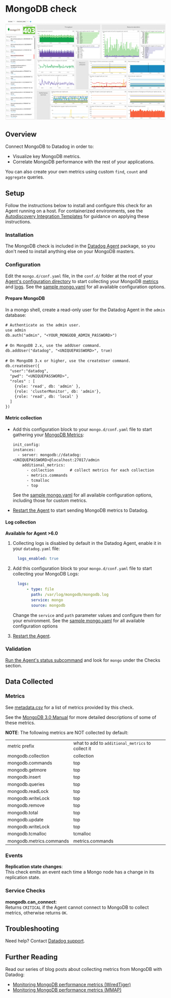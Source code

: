 # MongoDB check

![MongoDB Dashboard][1]

## Overview

Connect MongoDB to Datadog in order to:

* Visualize key MongoDB metrics.
* Correlate MongoDB performance with the rest of your applications.

You can also create your own metrics using custom `find`, `count` and `aggregate` queries.

## Setup

Follow the instructions below to install and configure this check for an Agent running on a host. For containerized environments, see the [Autodiscovery Integration Templates][2] for guidance on applying these instructions.

### Installation

The MongoDB check is included in the [Datadog Agent][3] package, so you don't need to install anything else on your MongoDB masters.

### Configuration

Edit the `mongo.d/conf.yaml` file, in the `conf.d/` folder at the root of your [Agent's configuration directory][4] to start collecting your MongoDB [metrics](#metric-collection) and [logs](#log-collection).  See the [sample mongo.yaml][5] for all available configuration options.

#### Prepare MongoDB

In a mongo shell, create a read-only user for the Datadog Agent in the `admin` database:

```
# Authenticate as the admin user.
use admin
db.auth("admin", "<YOUR_MONGODB_ADMIN_PASSWORD>")

# On MongoDB 2.x, use the addUser command.
db.addUser("datadog", "<UNIQUEPASSWORD>", true)

# On MongoDB 3.x or higher, use the createUser command.
db.createUser({
  "user":"datadog",
  "pwd": "<UNIQUEPASSWORD>",
  "roles" : [
    {role: 'read', db: 'admin' },
    {role: 'clusterMonitor', db: 'admin'},
    {role: 'read', db: 'local' }
  ]
})
```

#### Metric collection

* Add this configuration block to your `mongo.d/conf.yaml` file to start gathering your [MongoDB Metrics](#metrics):

  ```
  init_config:
  instances:
    - server: mongodb://datadog:<UNIQUEPASSWORD>@localhost:27017/admin
      additional_metrics:
        - collection       # collect metrics for each collection
        - metrics.commands
        - tcmalloc
        - top
  ```
  See the [sample mongo.yaml][5] for all available configuration options, including those for custom metrics.

* [Restart the Agent][6] to start sending MongoDB metrics to Datadog.

#### Log collection

**Available for Agent >6.0**

1. Collecting logs is disabled by default in the Datadog Agent, enable it in your `datadog.yaml` file:

    ```yaml
      logs_enabled: true
    ```

2. Add this configuration block to your `mongo.d/conf.yaml` file to start collecting your MongoDB Logs:

    ```yaml
      logs:
          - type: file
            path: /var/log/mongodb/mongodb.log
            service: mongo
            source: mongodb
    ```
    Change the `service` and `path` parameter values and configure them for your environment.
    See the [sample mongo.yaml][5] for all available configuration options

3. [Restart the Agent][6].

### Validation

[Run the Agent's status subcommand][8] and look for `mongo` under the Checks section.

## Data Collected
### Metrics

See [metadata.csv][9] for a list of metrics provided by this check.

See the [MongoDB 3.0 Manual][10] for more detailed descriptions of some of these metrics.

**NOTE**: The following metrics are NOT collected by default:

|                          |                                                   |
| ---                      | ---                                               |
| metric prefix            | what to add to `additional_metrics` to collect it |
| mongodb.collection       | collection                                        |
| mongodb.commands         | top                                               |
| mongodb.getmore          | top                                               |
| mongodb.insert           | top                                               |
| mongodb.queries          | top                                               |
| mongodb.readLock         | top                                               |
| mongodb.writeLock        | top                                               |
| mongodb.remove           | top                                               |
| mongodb.total            | top                                               |
| mongodb.update           | top                                               |
| mongodb.writeLock        | top                                               |
| mongodb.tcmalloc         | tcmalloc                                          |
| mongodb.metrics.commands | metrics.commands                                  |

### Events

**Replication state changes**:<br>
This check emits an event each time a Mongo node has a change in its replication state.

### Service Checks

**mongodb.can_connect**:<br>
Returns `CRITICAL` if the Agent cannot connect to MongoDB to collect metrics, otherwise returns `OK`.

## Troubleshooting
Need help? Contact [Datadog support][11].

## Further Reading
Read our series of blog posts about collecting metrics from MongoDB with Datadog:

* [Monitoring MongoDB performance metrics (WiredTiger)][12]
* [Monitoring MongoDB performance metrics (MMAP)][13]


[1]: https://raw.githubusercontent.com/DataDog/integrations-core/master/mongo/images/mongo_dashboard.png
[2]: https://docs.datadoghq.com/agent/autodiscovery/integrations
[3]: https://app.datadoghq.com/account/settings#agent
[4]: https://docs.datadoghq.com/agent/guide/agent-configuration-files/?tab=agentv6#agent-configuration-directory
[5]: https://github.com/DataDog/integrations-core/blob/master/mongo/datadog_checks/mongo/data/conf.yaml.example
[6]: https://docs.datadoghq.com/agent/guide/agent-commands/?tab=agentv6#start-stop-and-restart-the-agent
[8]: https://docs.datadoghq.com/agent/guide/agent-commands/?tab=agentv6#agent-status-and-information
[9]: https://github.com/DataDog/integrations-core/blob/master/mongo/metadata.csv
[10]: https://docs.mongodb.org/manual/reference/command/dbStats
[11]: https://docs.datadoghq.com/help
[12]: https://www.datadoghq.com/blog/monitoring-mongodb-performance-metrics-wiredtiger
[13]: https://www.datadoghq.com/blog/monitoring-mongodb-performance-metrics-mmap
